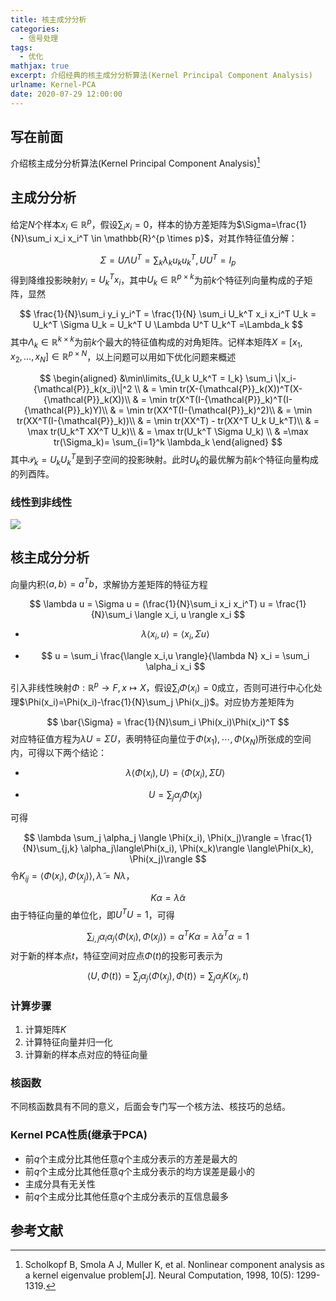```yaml
---
title: 核主成分分析
categories:
  - 信号处理
tags:
  - 优化
mathjax: true
excerpt: 介绍经典的核主成分分析算法(Kernel Principal Component Analysis)
urlname: Kernel-PCA
date: 2020-07-29 12:00:00
---
```


## 写在前面

介绍核主成分分析算法(Kernel Principal Component Analysis)[^1]

## 主成分分析

给定$N$个样本$x_i \in \mathbb{R}^p$，假设$\sum_i x_i =0$，样本的协方差矩阵为$\Sigma=\frac{1}{N}\sum_i x_i x_i^T \in \mathbb{R}^{p \times p}$，对其作特征值分解：

$$
\Sigma = U \Lambda U^T = \sum_k \lambda_k u_k u_k^T, UU^T = I_p
$$
得到降维投影映射$y_i = U_k^T x_i$，其中$U_k\in \mathbb{R}^{p\times k}$为前$k$个特征列向量构成的子矩阵，显然

$$
\frac{1}{N}\sum_i y_i y_i^T = \frac{1}{N} \sum_i U_k^T x_i x_i^T U_k = U_k^T \Sigma U_k = U_k^T U \Lambda U^T U_k^T =\Lambda_k
$$
其中$\Lambda_k \in \mathbb{R}^{k \times k}$为前$k$个最大的特征值构成的对角矩阵。记样本矩阵$X=[x_1,x_2,\dots,x_N]\in \mathbb{R}^{p \times N}$，以上问题可以用如下优化问题来概述

$$
\begin{aligned}
&\min\limits_{U_k U_k^T = I_k} \sum_i \|x_i-{\mathcal{P}}_k(x_i)\|^2 \\
& = \min tr(X-{\mathcal{P}}_k(X))^T(X-{\mathcal{P}}_k(X))\\
& = \min tr(X^T(I-{\mathcal{P}}_k)^T(I-{\mathcal{P}}_k)Y)\\
& = \min tr(XX^T(I-{\mathcal{P}}_k)^2)\\
& = \min tr(XX^T(I-{\mathcal{P}}_k))\\
& = \min tr(XX^T) - tr(XX^T U_k U_k^T)\\
& = \max  tr(U_k^T XX^T U_k)\\
& = \max  tr(U_k^T \Sigma U_k) \\
& =\max  tr(\Sigma_k)= \sum_{i=1}^k \lambda_k
\end{aligned}
$$
其中${\mathcal{P}}_k = U_k U_k^T$是到子空间的投影映射。此时$U_k$的最优解为前$k$个特征向量构成的列酉阵。

### 线性到非线性

![](Kernel-PCA/kernel-PCA.png)

## 核主成分分析

向量内积$\langle a, b\rangle = a^T b$，求解协方差矩阵的特征方程

$$
\lambda u = \Sigma u = (\frac{1}{N}\sum_i x_i x_i^T) u = \frac{1}{N}\sum_i \langle x_i, u \rangle x_i 
$$


- $$
  \lambda \langle x_i, u\rangle = \langle x_i, \Sigma u\rangle
  $$

- $$
  u = \sum_i \frac{\langle x_i,u \rangle}{\lambda N} x_i = \sum_i \alpha_i x_i
  $$

引入非线性映射$\Phi :{\mathbb{R}^p \to F, x\mapsto X}$，假设$\sum_i \Phi(x_i)=0$成立，否则可进行中心化处理$\Phi(x_i)=\Phi(x_i)-\frac{1}{N}\sum_j \Phi(x_j)$。对应协方差矩阵为

$$
\bar{\Sigma} = \frac{1}{N}\sum_i \Phi(x_i)\Phi(x_i)^T
$$
对应特征值方程为$\lambda U = \bar{\Sigma} U$，表明特征向量位于$\Phi(x_1),\cdots,\Phi(x_N)$所张成的空间内，可得以下两个结论：

- $$
  \lambda \langle \Phi(x_i), U\rangle = \langle\Phi(x_i), \bar{\Sigma} U\rangle
  $$

- $$
  U = \sum_j \alpha_j \Phi(x_j)
  $$

可得

$$
\lambda \sum_j \alpha_j \langle \Phi(x_i), \Phi(x_j)\rangle = \frac{1}{N}\sum_{j,k} \alpha_j\langle\Phi(x_i), \Phi(x_k)\rangle \langle\Phi(x_k), \Phi(x_j)\rangle
$$
令$K_{ij} = \langle\Phi(x_i), \Phi(x_j)\rangle, \tilde{\lambda} = N \lambda$，

$$
K \alpha = \tilde{\lambda}\alpha
$$
由于特征向量的单位化，即$U^T U = 1$，可得

$$
\sum_{i,j} \alpha_i \alpha_j \langle\Phi(x_i), \Phi(x_j)\rangle = \alpha^T K \alpha = \tilde{\lambda} \alpha^T \alpha =1
$$
对于新的样本点$t$，特征空间对应点$\Phi(t)$的投影可表示为

$$
\langle U, \Phi(t)\rangle = \sum_j \alpha_j \langle \Phi(x_j), \Phi(t)\rangle = \sum_j \alpha_j K(x_j,t)
$$
### 计算步骤

1. 计算矩阵$K$
2. 计算特征向量并归一化
3. 计算新的样本点对应的特征向量

### 核函数

不同核函数具有不同的意义，后面会专门写一个核方法、核技巧的总结。

### Kernel PCA性质(继承于PCA)

- 前$q$个主成分比其他任意$q$个主成分表示的方差是最大的
- 前$q$个主成分比其他任意$q$个主成分表示的均方误差是最小的
- 主成分具有无关性
- 前$q$个主成分比其他任意$q$个主成分表示的互信息最多

## 参考文献

[^1]: Scholkopf B, Smola A J, Muller K, et al. Nonlinear component analysis as a kernel eigenvalue problem[J]. Neural Computation, 1998, 10(5): 1299-1319.